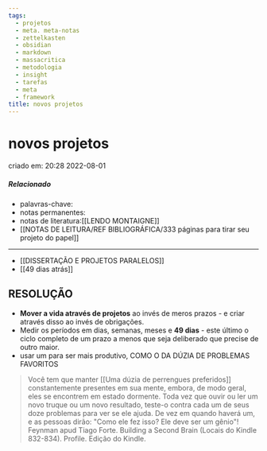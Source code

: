 ```yaml
---
tags:
  - projetos
  - meta. meta-notas
  - zettelkasten
  - obsidian
  - markdown
  - massacritica
  - metodologia
  - insight
  - tarefas
  - meta
  - framework
title: novos projetos
---
```


# novos projetos

criado em: 20:28 2022-08-01

##### Relacionado

- palavras-chave: 
- notas permanentes: 
- notas de literatura:[[LENDO MONTAIGNE]]
- [[NOTAS DE LEITURA/REF BIBLIOGRÁFICA/333 páginas para tirar seu projeto do papel]]

---
- [[DISSERTAÇÃO E PROJETOS PARALELOS]]
- [[49 dias atrás]]

## RESOLUÇÃO

- **Mover a vida através de projetos** ao invés de meros prazos - e criar através disso ao invés de obrigações.
- Medir os períodos em dias, semanas, meses e **49 dias** - este último o ciclo completo de um prazo a menos que seja deliberado que precise de outro maior. 
- usar um para ser mais produtivo, COMO O DA DÚZIA DE PROBLEMAS FAVORITOS

>Você tem que manter [[Uma dúzia de perrengues preferidos]] constantemente presentes em sua mente, embora, de modo geral, eles se encontrem em estado dormente. Toda vez que ouvir ou ler um novo truque ou um novo resultado, teste-o contra cada um de seus doze problemas para ver se ele ajuda. De vez em quando haverá um, e as pessoas dirão: "Como ele fez isso? Ele deve ser um gênio"! Feynman apud Tiago Forte. Building a Second Brain (Locais do Kindle 832-834). Profile. Edição do Kindle. 
